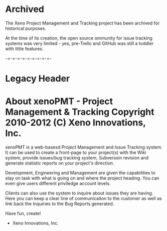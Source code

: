 # Archived
The Xeno Project Management and Tracking project has been archived for historical purposes.

At the time of its creation, the open source ommunity for issue tracking systems
was very limited - yes, pre-Trello and GitHub was still a toddler with little features.

-=-=-=-=-=-=-=-=-=-

# Legacy Header

About xenoPMT - Project Management & Tracking
Copyright 2010-2012 (C) Xeno Innovations, Inc.
==============================================

xenoPMT is a web-basesd Project Management and Issue Tracking system.
It can be used to create a front-page to your project(s) with
the Wiki system, provide issues/bug tracking system, Subversoin
revision and generate statistic reports on your project's direction.

Development, Engineering and Management are given the capabilities
to stay on task with what is going on and where the project heading.
You can even give users different priviledge account levels.

Clients can also use the system to inquire about issues they are having.
Here you can keep a clear line of communicaiton to the customer as well
as link back the Inquiries to the Bug Reports generated.


Have fun, create!

- Xeno Innovations, Inc.
